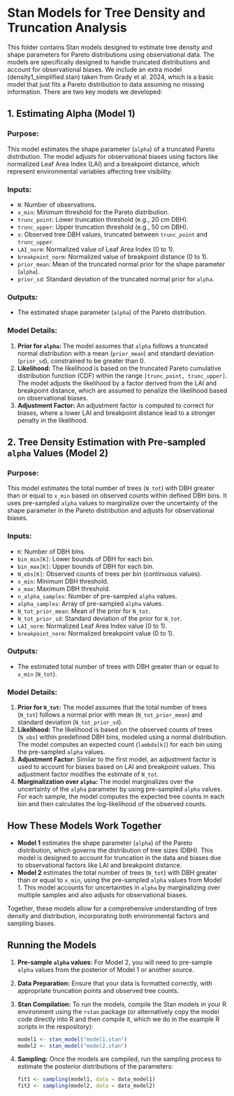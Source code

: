 
# Stan Models for Tree Density and Truncation Analysis

This folder contains Stan models designed to estimate tree density and shape parameters for Pareto distributions using observational data. The models are specifically designed to handle truncated distributions and account for observational biases. We include an extra model (density1_simplified.stan) taken from Grady et al. 2024, which is a basic model that just fits a Pareto distribution to data assuming no missing information. There are two key models we developed:

## 1. Estimating Alpha (Model 1)

### Purpose:
This model estimates the shape parameter (`alpha`) of a truncated Pareto distribution. The model adjusts for observational biases using factors like normalized Leaf Area Index (LAI) and a breakpoint distance, which represent environmental variables affecting tree visibility.

### Inputs:
- `N`: Number of observations.
- `x_min`: Minimum threshold for the Pareto distribution.
- `trunc_point`: Lower truncation threshold (e.g., 20 cm DBH).
- `trunc_upper`: Upper truncation threshold (e.g., 50 cm DBH).
- `x`: Observed tree DBH values, truncated between `trunc_point` and `trunc_upper`.
- `LAI_norm`: Normalized value of Leaf Area Index (0 to 1).
- `breakpoint_norm`: Normalized value of breakpoint distance (0 to 1).
- `prior_mean`: Mean of the truncated normal prior for the shape parameter (`alpha`).
- `prior_sd`: Standard deviation of the truncated normal prior for `alpha`.

### Outputs:
- The estimated shape parameter (`alpha`) of the Pareto distribution.

### Model Details:
1. **Prior for `alpha`:** The model assumes that `alpha` follows a truncated normal distribution with a mean (`prior_mean`) and standard deviation (`prior_sd`), constrained to be greater than 0.
2. **Likelihood:** The likelihood is based on the truncated Pareto cumulative distribution function (CDF) within the range `[trunc_point, trunc_upper]`. The model adjusts the likelihood by a factor derived from the LAI and breakpoint distance, which are assumed to penalize the likelihood based on observational biases.
3. **Adjustment Factor:** An adjustment factor is computed to correct for biases, where a lower LAI and breakpoint distance lead to a stronger penalty in the likelihood.

## 2. Tree Density Estimation with Pre-sampled `alpha` Values (Model 2)

### Purpose:
This model estimates the total number of trees (`N_tot`) with DBH greater than or equal to `x_min` based on observed counts within defined DBH bins. It uses pre-sampled `alpha` values to marginalize over the uncertainty of the shape parameter in the Pareto distribution and adjusts for observational biases.

### Inputs:
- `K`: Number of DBH bins.
- `bin_min[K]`: Lower bounds of DBH for each bin.
- `bin_max[K]`: Upper bounds of DBH for each bin.
- `N_obs[K]`: Observed counts of trees per bin (continuous values).
- `x_min`: Minimum DBH threshold.
- `x_max`: Maximum DBH threshold.
- `n_alpha_samples`: Number of pre-sampled `alpha` values.
- `alpha_samples`: Array of pre-sampled `alpha` values.
- `N_tot_prior_mean`: Mean of the prior for `N_tot`.
- `N_tot_prior_sd`: Standard deviation of the prior for `N_tot`.
- `LAI_norm`: Normalized Leaf Area Index value (0 to 1).
- `breakpoint_norm`: Normalized breakpoint value (0 to 1).

### Outputs:
- The estimated total number of trees with DBH greater than or equal to `x_min` (`N_tot`).

### Model Details:
1. **Prior for `N_tot`:** The model assumes that the total number of trees (`N_tot`) follows a normal prior with mean (`N_tot_prior_mean`) and standard deviation (`N_tot_prior_sd`).
2. **Likelihood:** The likelihood is based on the observed counts of trees (`N_obs`) within predefined DBH bins, modeled using a normal distribution. The model computes an expected count (`lambda[k]`) for each bin using the pre-sampled `alpha` values.
3. **Adjustment Factor:** Similar to the first model, an adjustment factor is used to account for biases based on LAI and breakpoint values. This adjustment factor modifies the estimate of `N_tot`.
4. **Marginalization over `alpha`:** The model marginalizes over the uncertainty of the `alpha` parameter by using pre-sampled `alpha` values. For each sample, the model computes the expected tree counts in each bin and then calculates the log-likelihood of the observed counts.

## How These Models Work Together

- **Model 1** estimates the shape parameter (`alpha`) of the Pareto distribution, which governs the distribution of tree sizes (DBH). This model is designed to account for truncation in the data and biases due to observational factors like LAI and breakpoint distance.
- **Model 2** estimates the total number of trees (`N_tot`) with DBH greater than or equal to `x_min`, using the pre-sampled `alpha` values from Model 1. This model accounts for uncertainties in `alpha` by marginalizing over multiple samples and also adjusts for observational biases.

Together, these models allow for a comprehensive understanding of tree density and distribution, incorporating both environmental factors and sampling biases.

## Running the Models

1. **Pre-sample `alpha` values:** For Model 2, you will need to pre-sample `alpha` values from the posterior of Model 1 or another source.
2. **Data Preparation:** Ensure that your data is formatted correctly, with appropriate truncation points and observed tree counts.
3. **Stan Compilation:** To run the models, compile the Stan models in your R environment using the `rstan` package (or alternatively copy the model code directly into R and then compile it, which we do in the example R scripts in the respository):

    ```r
    model1 <- stan_model("model1.stan")
    model2 <- stan_model("model2.stan")
    ```
    
4. **Sampling:** Once the models are compiled, run the sampling process to estimate the posterior distributions of the parameters:

    ```r
    fit1 <- sampling(model1, data = data_model1)
    fit2 <- sampling(model2, data = data_model2)
    ```

